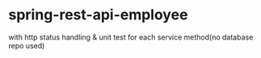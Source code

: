 # spring-rest-api-employee
 with http status handling & unit test for each service method(no database repo used)
